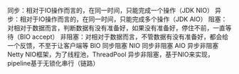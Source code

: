 同步：相对于IO操作而言的，在同一时间，只能完成一个操作（JDK NIO）
异步：相对于IO操作而言的，在同一时间，只能完成多个操作（JDK AIO）
阻塞：对相对于数据而言，判断数据有没有准备好，如果没有准备好，停住不前，一直等待（BIO accept）
非阻塞：对相对于数据而言，不管数据有没有准备好，都会给一个反馈，不至于让客户端等
BIO 同步阻塞
NIO 同步非阻塞
AIO 异步非阻塞
Netty NIO框架，为了线程池，ThreadPool
异步非阻塞，基于NIO来实现，pipeline基于无锁化串行（链路）

